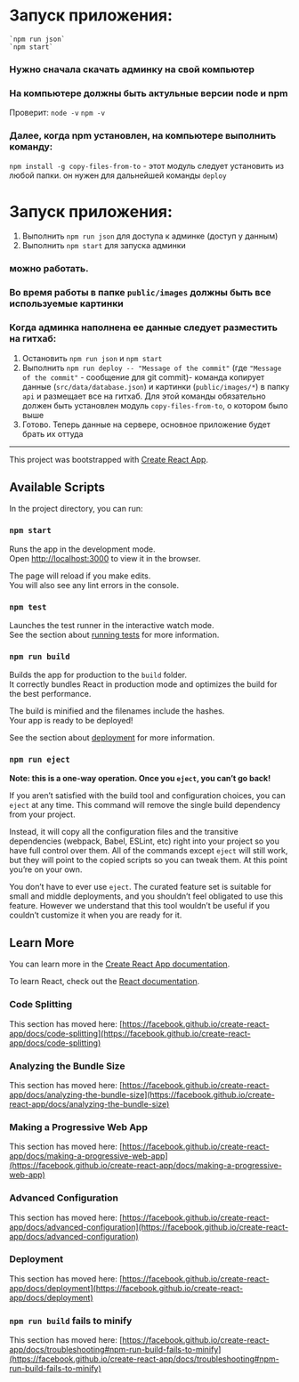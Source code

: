 

# Запуск приложения: 
	`npm run json`
	`npm start`

### Нужно сначала скачать админку на свой компьютер

### На компьютере должны быть актульные версии node и npm 
Проверит: 
`node -v`
`npm -v`

### Далее, когда npm установлен, на компьютере выполнить команду: 
`npm install -g copy-files-from-to` - этот модуль следует установить из любой папки. он нужен для дальнейшей команды `deploy`

# Запуск приложения:
1. Выполнить `npm run json` для доступа к админке (доступ у данным)
2. Выполнить `npm start` для запуска админки

### можно работать.

### Во время работы в папке `public/images` должны быть все используемые картинки

### Когда админка наполнена ее данные следует разместить на гитхаб: 
1. Остановить `npm run json` и `npm start`
2. Выполнить `npm run deploy -- "Message of the commit"` (где `"Message of the commit"` - сообщение для git commit)- команда копирует данные (`src/data/database.json`) и картинки (`public/images/*`) в папку `api` и размещает все на гитхаб. Для этой команды обязательно должен быть установлен модуль `copy-files-from-to`, о котором было выше
3. Готово. Теперь данные на сервере, основное приложение будет брать их оттуда

________________________________________________________________________________

This project was bootstrapped with [Create React App](https://github.com/facebook/create-react-app).

## Available Scripts

In the project directory, you can run:

### `npm start`

Runs the app in the development mode.\
Open [http://localhost:3000](http://localhost:3000) to view it in the browser.

The page will reload if you make edits.\
You will also see any lint errors in the console.

### `npm test`

Launches the test runner in the interactive watch mode.\
See the section about [running tests](https://facebook.github.io/create-react-app/docs/running-tests) for more information.

### `npm run build`

Builds the app for production to the `build` folder.\
It correctly bundles React in production mode and optimizes the build for the best performance.

The build is minified and the filenames include the hashes.\
Your app is ready to be deployed!

See the section about [deployment](https://facebook.github.io/create-react-app/docs/deployment) for more information.

### `npm run eject`

**Note: this is a one-way operation. Once you `eject`, you can’t go back!**

If you aren’t satisfied with the build tool and configuration choices, you can `eject` at any time. This command will remove the single build dependency from your project.

Instead, it will copy all the configuration files and the transitive dependencies (webpack, Babel, ESLint, etc) right into your project so you have full control over them. All of the commands except `eject` will still work, but they will point to the copied scripts so you can tweak them. At this point you’re on your own.

You don’t have to ever use `eject`. The curated feature set is suitable for small and middle deployments, and you shouldn’t feel obligated to use this feature. However we understand that this tool wouldn’t be useful if you couldn’t customize it when you are ready for it.

## Learn More

You can learn more in the [Create React App documentation](https://facebook.github.io/create-react-app/docs/getting-started).

To learn React, check out the [React documentation](https://reactjs.org/).

### Code Splitting

This section has moved here: [https://facebook.github.io/create-react-app/docs/code-splitting](https://facebook.github.io/create-react-app/docs/code-splitting)

### Analyzing the Bundle Size

This section has moved here: [https://facebook.github.io/create-react-app/docs/analyzing-the-bundle-size](https://facebook.github.io/create-react-app/docs/analyzing-the-bundle-size)

### Making a Progressive Web App

This section has moved here: [https://facebook.github.io/create-react-app/docs/making-a-progressive-web-app](https://facebook.github.io/create-react-app/docs/making-a-progressive-web-app)

### Advanced Configuration

This section has moved here: [https://facebook.github.io/create-react-app/docs/advanced-configuration](https://facebook.github.io/create-react-app/docs/advanced-configuration)

### Deployment

This section has moved here: [https://facebook.github.io/create-react-app/docs/deployment](https://facebook.github.io/create-react-app/docs/deployment)

### `npm run build` fails to minify

This section has moved here: [https://facebook.github.io/create-react-app/docs/troubleshooting#npm-run-build-fails-to-minify](https://facebook.github.io/create-react-app/docs/troubleshooting#npm-run-build-fails-to-minify)
